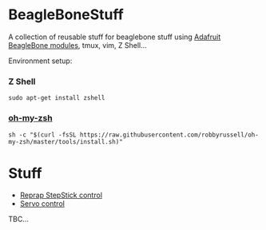 # BeagleBoneStuff
A collection of reusable stuff for beaglebone stuff using [Adafruit BeagleBone modules](https://github.com/adafruit/adafruit-beaglebone-io-python), tmux, vim, Z Shell...

Environment setup:

### Z Shell

```
sudo apt-get install zshell
```

### [oh-my-zsh](https://github.com/robbyrussell/oh-my-zsh)

```
sh -c "$(curl -fsSL https://raw.githubusercontent.com/robbyrussell/oh-my-zsh/master/tools/install.sh)"
```
# Stuff
* [Reprap StepStick control](https://github.com/b38tn1k/BeagleBoneStuff/blob/master/stepper.py)
* [Servo control](https://github.com/b38tn1k/BeagleBoneStuff/blob/master/servo.py)

TBC...

